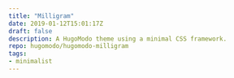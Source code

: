 ```yaml
---
title: "Milligram"
date: 2019-01-12T15:01:17Z
draft: false
description: A HugoModo theme using a minimal CSS framework.
repo: hugomodo/hugomodo-milligram
tags:
- minimalist
---
```

